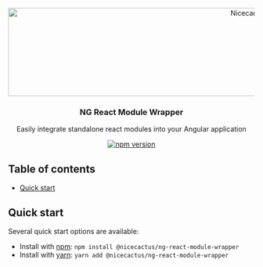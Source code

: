 <p align="center">
  <a href="https://technology.atnicecactus.gg//">
    <img src="https://app.nicecactus.gg/assets/img/logo/nicecactus-logo.svg" alt="Nicecactus logo" width="1000" height="180">
  </a>
</p>

<h3 align="center">NG React Module Wrapper</h3>

<p align="center">
  Easily integrate standalone react modules into your Angular application
</p>

<p align="center">
  <a href="https://badge.fury.io/js/ngx-bootstrap"><img src="https://badge.fury.io/js/%40nicecactus%2Fng-react-module-wrapper.svg" alt="npm version" ></a>
</p>

## Table of contents

- [Quick start](#quick-start)

## Quick start

Several quick start options are available:

- Install with [npm](https://www.npmjs.com/): `npm install @nicecactus/ng-react-module-wrapper`
- Install with [yarn](https://yarnpkg.com/): `yarn add @nicecactus/ng-react-module-wrapper`
